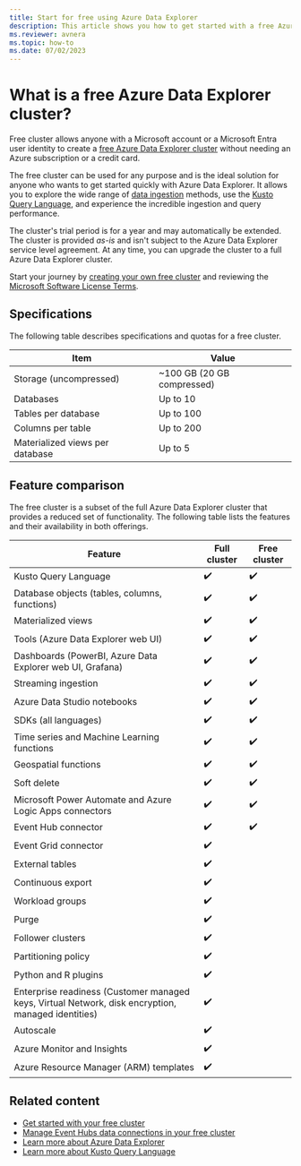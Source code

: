 ```yaml
---
title: Start for free using Azure Data Explorer
description: This article shows you how to get started with a free Azure Data Explorer cluster.
ms.reviewer: avnera
ms.topic: how-to
ms.date: 07/02/2023
---
```


# What is a free Azure Data Explorer cluster?

Free cluster allows anyone with a Microsoft account or a Microsoft Entra user identity to create a [free Azure Data Explorer cluster](start-for-free-web-ui.md) without needing an Azure subscription or a credit card.

The free cluster can be used for any purpose and is the ideal solution for anyone who wants to get started quickly with Azure Data Explorer. It allows you to explore the wide range of [data ingestion](ingest-data-overview.md) methods, use the [Kusto Query Language](/kusto/query/index?view=azure-data-explorer&preserve-view=true), and experience the incredible ingestion and query performance.

The cluster's trial period is for a year and may automatically be extended. The cluster is provided *as-is* and isn't subject to the Azure Data Explorer service level agreement. At any time, you can upgrade the cluster to a full Azure Data Explorer cluster.

Start your journey by [creating your own free cluster](https://aka.ms/kustofree) and reviewing the [Microsoft Software License Terms](https://aka.ms/kustofreeeula).

## Specifications

The following table describes specifications and quotas for a free cluster.

| Item | Value |
|--|--|
| Storage (uncompressed) | ~100 GB (20 GB compressed) |
| Databases | Up to 10 |
| Tables per database | Up to 100 |
| Columns per table | Up to 200 |
| Materialized views per database | Up to 5 |

## Feature comparison

The free cluster is a subset of the full Azure Data Explorer cluster that provides a reduced set of functionality. The following table lists the features and their availability in both offerings.

| Feature | Full cluster | Free cluster |
|--|--|--|
| Kusto Query Language |  :heavy_check_mark: |  :heavy_check_mark: |
| Database objects (tables, columns, functions) |  :heavy_check_mark: |  :heavy_check_mark: |
| Materialized views |  :heavy_check_mark: |  :heavy_check_mark: |
| Tools (Azure Data Explorer web UI) |  :heavy_check_mark: |  :heavy_check_mark: |
| Dashboards (PowerBI, Azure Data Explorer web UI, Grafana) |  :heavy_check_mark: |  :heavy_check_mark: |
| Streaming ingestion |  :heavy_check_mark: | :heavy_check_mark: |
| Azure Data Studio notebooks |  :heavy_check_mark: |  :heavy_check_mark: |
| SDKs (all languages) |  :heavy_check_mark: |  :heavy_check_mark: |
| Time series and Machine Learning functions |  :heavy_check_mark: |  :heavy_check_mark: |
| Geospatial functions |  :heavy_check_mark: |  :heavy_check_mark: |
| Soft delete |  :heavy_check_mark: |  :heavy_check_mark: |
| Microsoft Power Automate and Azure Logic Apps connectors |  :heavy_check_mark: |  :heavy_check_mark: |
| Event Hub connector |  :heavy_check_mark: |  :heavy_check_mark: |
| Event Grid connector |   :heavy_check_mark: | |
| External tables |  :heavy_check_mark: | |
| Continuous export |  :heavy_check_mark: | |
| Workload groups |  :heavy_check_mark: | |
| Purge |  :heavy_check_mark: | |
| Follower clusters |  :heavy_check_mark: | |
| Partitioning policy |  :heavy_check_mark: | |
| Python and R plugins |  :heavy_check_mark: | |
| Enterprise readiness (Customer managed keys, Virtual Network, disk encryption, managed identities) |  :heavy_check_mark: | |
| Autoscale |  :heavy_check_mark: | |
| Azure Monitor and Insights |  :heavy_check_mark: | |
| Azure Resource Manager (ARM) templates |  :heavy_check_mark: | |

## Related content

* [Get started with your free cluster](start-for-free-web-ui.md)
* [Manage Event Hubs data connections in your free cluster](start-for-free-event-hubs.md)
* [Learn more about Azure Data Explorer](data-explorer-overview.md)
* [Learn more about Kusto Query Language](/kusto/query/index?view=azure-data-explorer&preserve-view=true)
